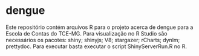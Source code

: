 # dengue

Este repositório contém arquivos R para o projeto acerca de dengue para a Escola de Contas do TCE-MG. Para visualização no R Studio são necessários os pacotes: 
shiny;
shinyjs;
V8;
stargazer;
rCharts;
dynlm;
prettydoc. Para executar basta executar o script ShinyServerRun.R no R.
